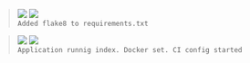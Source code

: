 > ![](https://img.shields.io/badge/Out_07,_2022-black) ![](https://img.shields.io/badge/v0.1.1-FIX-green)  
> `Added flake8 to requirements.txt`

> ![](https://img.shields.io/badge/Out_07,_2022-black) ![](https://img.shields.io/badge/v0.1.0-FEAT-blue)  
> `Application runnig index. Docker set. CI config started`